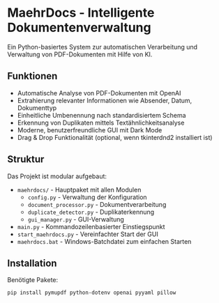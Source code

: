 # MaehrDocs - Intelligente Dokumentenverwaltung

Ein Python-basiertes System zur automatischen Verarbeitung und Verwaltung von PDF-Dokumenten mit Hilfe von KI.

## Funktionen

- Automatische Analyse von PDF-Dokumenten mit OpenAI
- Extrahierung relevanter Informationen wie Absender, Datum, Dokumenttyp
- Einheitliche Umbenennung nach standardisiertem Schema
- Erkennung von Duplikaten mittels Textähnlichkeitsanalyse
- Moderne, benutzerfreundliche GUI mit Dark Mode
- Drag & Drop Funktionalität (optional, wenn tkinterdnd2 installiert ist)

## Struktur

Das Projekt ist modular aufgebaut:

- `maehrdocs/` - Hauptpaket mit allen Modulen
  - `config.py` - Verwaltung der Konfiguration
  - `document_processor.py` - Dokumentverarbeitung
  - `duplicate_detector.py` - Duplikaterkennung
  - `gui_manager.py` - GUI-Verwaltung
- `main.py` - Kommandozeilenbasierter Einstiegspunkt
- `start_maehrdocs.py` - Vereinfachter Start der GUI
- `maehrdocs.bat` - Windows-Batchdatei zum einfachen Starten

## Installation

Benötigte Pakete:

```bash
pip install pymupdf python-dotenv openai pyyaml pillow